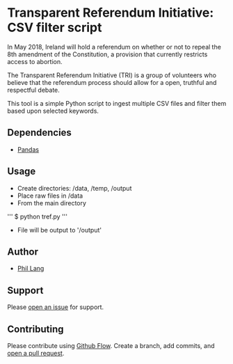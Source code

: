 # Transparent Referendum Initiative: CSV filter script

In May 2018, Ireland will hold a referendum on whether or not to repeal the 8th amendment of the Constitution, a provision that currently restricts access to abortion.

The Transparent Referendum Initiative (TRI) is a group of volunteers who believe that the referendum process should allow for a open, truthful and respectful debate.

This tool is a simple Python script to ingest multiple CSV files and filter them based upon selected keywords.

## Dependencies

- [Pandas](https://pandas.pydata.org/)

## Usage

- Create directories: /data, /temp, /output
- Place raw files in /data
- From the main directory

'''
$ python tref.py
'''

- File will be output to '/output'

## Author

- [Phil Lang](https://langp.me)

## Support

Please [open an issue](https://github.com/langphil/tref-filter/issues) for support.

## Contributing

Please contribute using [Github Flow](https://guides.github.com/introduction/flow/). Create a branch, add commits, and [open a pull request](https://github.com/langphil/tref-filter/pulls).
